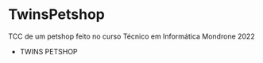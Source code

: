 # TwinsPetshop

TCC de um petshop feito no curso Técnico em Informática Mondrone 2022
- TWINS PETSHOP
